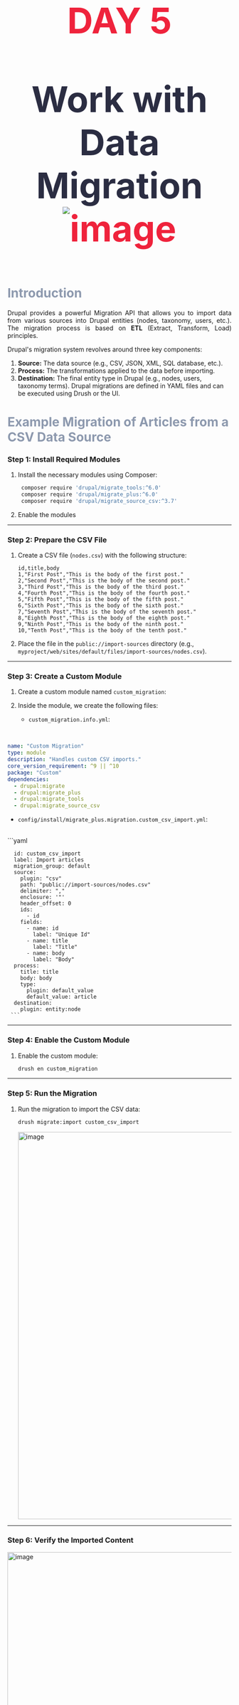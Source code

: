 <h1 style="font-size:80px;color:#ef233c;text-align:center;">
DAY 5
<br>

<span style="color:#2b2d42;"> Work with Data Migration</span>
![image](https://github.com/user-attachments/assets/b946aff9-f14a-471f-b58c-cfe69835f0d2)

</h1>

<h1 style="color:#8d99ae;">Introduction</h1>
<p style="text-align:justify;">
Drupal provides a powerful Migration API that allows you to import data from various sources into Drupal entities (nodes, taxonomy, users, etc.). The migration process is based on <strong>ETL</strong> (Extract, Transform, Load) principles. 
<br>

Drupal's migration system revolves around three key components:

1. **Source:** The data source (e.g., CSV, JSON, XML, SQL database, etc.).
2. **Process:** The transformations applied to the data before importing.
3. **Destination:** The final entity type in Drupal (e.g., nodes, users, taxonomy terms).
   Drupal migrations are defined in YAML files and can be executed using Drush or the UI.

<h1 style="color:#8d99ae;">Example Migration of Articles from a CSV Data Source</h1>

### **Step 1: Install Required Modules**

1. Install the necessary modules using Composer:
   ```bash
    composer require 'drupal/migrate_tools:^6.0'
    composer require 'drupal/migrate_plus:^6.0'
    composer require 'drupal/migrate_source_csv:^3.7'
   ```
2. Enable the modules

---

### **Step 2: Prepare the CSV File**

1. Create a CSV file (`nodes.csv`) with the following structure:
   ```csv
   id,title,body
   1,"First Post","This is the body of the first post."
   2,"Second Post","This is the body of the second post."
   3,"Third Post","This is the body of the third post."
   4,"Fourth Post","This is the body of the fourth post."
   5,"Fifth Post","This is the body of the fifth post."
   6,"Sixth Post","This is the body of the sixth post."
   7,"Seventh Post","This is the body of the seventh post."
   8,"Eighth Post","This is the body of the eighth post."
   9,"Ninth Post","This is the body of the ninth post."
   10,"Tenth Post","This is the body of the tenth post."
   ```
2. Place the file in the `public://import-sources` directory (e.g., `myproject/web/sites/default/files/import-sources/nodes.csv`).

---

### **Step 3: Create a Custom Module**

1. Create a custom module named `custom_migration`:
2. Inside the module, we create the following files:

   - `custom_migration.info.yml`:
<br>

   ```yaml
   name: "Custom Migration"
   type: module
   description: "Handles custom CSV imports."
   core_version_requirement: ^9 || ^10
   package: "Custom"
   dependencies:
     - drupal:migrate
     - drupal:migrate_plus
     - drupal:migrate_tools
     - drupal:migrate_source_csv
   ```
   - `config/install/migrate_plus.migration.custom_csv_import.yml`:
<br>
    ```yaml

      id: custom_csv_import
      label: Import articles
      migration_group: default
      source:
        plugin: "csv"
        path: "public://import-sources/nodes.csv"
        delimiter: ","
        enclosure: '"'
        header_offset: 0
        ids:
          - id
        fields:
          - name: id
            label: "Unique Id"
          - name: title
            label: "Title"
          - name: body
            label: "Body"
      process:
        title: title
        body: body
        type:
          plugin: default_value
          default_value: article
      destination:
        plugin: entity:node
     ```

---

### **Step 4: Enable the Custom Module**

1. Enable the custom module:
   ```bash
   drush en custom_migration
   ```

---

### **Step 5: Run the Migration**

1. Run the migration to import the CSV data:
   ```bash
   drush migrate:import custom_csv_import
   ```
   <img width="871" alt="image" src="https://github.com/user-attachments/assets/97ac49e6-5aeb-4f7f-81ec-810029837a9c" />


---

### **Step 6: Verify the Imported Content**

<img width="1439" alt="image" src="https://github.com/user-attachments/assets/30002cf3-f6aa-4b1e-8b59-4f949e9c9ca5" />

---


</p>

<h1 style="color:#ff4d6d;">I. What's the role of <span style="color:#2b2d42;"> migration_lookup</span> </h1>
migration_lookup` is a Drupal process plugin that lets us reference previously migrated entities. It takes IDs from our source data and converts them to the corresponding Drupal entity IDs, making it essential for maintaining relationships between content during migration (like connecting nodes to authors or taxonomy terms).
Example: 
```yaml
process:
  field_category:
    plugin: migration_lookup
    migration: taxonomy_term_categories
    source: category_id
```
migration: Specifies which migration(s) to check for the entity
source: The source field containing the ID to look up

In this example, field_category is populated by looking up the destination ID (Drupal entity ID) that corresponds to the source category_id from a previous migration called taxonomy_term_categories.

<h1 style="color:#ff4d6d;">II. What would you do if you needed to import from a different data source other than CSV, say MySQL database ? </h1>
If we needed to import from a MySQL database instead of CSV in Drupal, we would:

1. Use the `migrate_source_sql` module, which provides database source plugins
2. Define our migration source using the `d7_database` or `sql` source plugin
3. Configure the database connection in settings.php or directly in the migration definition
4. Write SQL queries in our migration YAML to extract the data

<b>Example of the source section :</b>

```yaml
source:
  plugin: sql
  query: |
    SELECT id, title, body, created 
    FROM source_table
    WHERE status = 1
  keys:
    - id
  database_connection_key: migrate
```

<h1 style="color:#ff4d6d;">II. How would you rollback a migration ?</h1>

To rollback a migration in Drupal, we would use the drush command line tool with the following command:

```bash
drush migrate:rollback [migration_id]
```

Where <b>[migration_id]</b> is the machine name of the migration we want to rollback.

**Options**

```bash
--all. Process all migrations
--tag=TAG. A comma-separated list of migration tags to rollback
--feedback=FEEDBACK. Frequency of progress messages, in items processed
--idlist=IDLIST. Comma-separated list of IDs to rollback. As an ID may have more than one column, concatenate the columns with the colon ':' separator
--progress[=PROGRESS]. Show progress bar [default: 1]
--no-progress. Negate --progress option.
```

<h1 style="color:#ff4d6d;">IV. How would you process a field data source before importing it ? Say trim the length of a string to 10 characters ?</h1>
we would use the process plugins provided by Drupal's Migration API.

Example :

```php
process:
  destination_field:
    -
      plugin: callback
      source: source_field
      callable: substr
      callable_arguments:
        - 0  // Starting position (0-based index)
        - 10 // Maximum length
```

- The callback plugin exposes PHP functions to our migration pipeline
- substr() is a native PHP string manipulation function
- The arguments array passes parameters to the function in order (start position, length)
